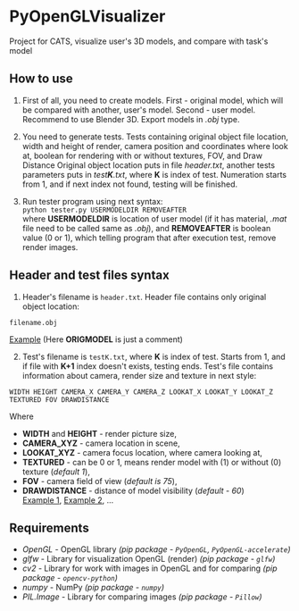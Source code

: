 # PyOpenGLVisualizer
Project for CATS, visualize user's 3D models, and compare with task's model 

## How to use
1. First of all, you need to create models. First - original model, which will be compared with another, user's model. Second - user model.
Recommend to use Blender 3D. Export models in *.obj* type.

2. You need to generate tests. Tests containing original object file location, width and height of render, camera position and coordinates where look at, boolean for rendering with or without textures, FOV, and Draw Distance
Original object location puts in file *header.txt*, another tests parameters puts in *test**K**.txt*, where **K** is index of test. Numeration starts from 1, and if next index not found, testing will be finished.

3. Run tester program using next syntax:  
`python tester.py USERMODELDIR REMOVEAFTER`  
where **USERMODELDIR** is location of user model (if it has material, *.mat* file need to be called same as *.obj*), and **REMOVEAFTER** is boolean value (0 or 1), which telling program that after execution test, remove render images.

## Header and test files syntax
1. Header's filename is `header.txt`.
Header file contains only original object location:  
```
filename.obj
```  
[Example](header.txt) (Here **ORIGMODEL** is just a comment)

2. Test's filename is `testK.txt`, where **K** is index of test. Starts from 1, and if file with **K+1** index doesn't exists, testing ends.
Test's file contains information about camera, render size and texture in next style:  
```
WIDTH HEIGHT CAMERA_X CAMERA_Y CAMERA_Z LOOKAT_X LOOKAT_Y LOOKAT_Z TEXTURED FOV DRAWDISTANCE
```  
Where  
- **WIDTH** and **HEIGHT** - render picture size,  
- **CAMERA_XYZ** - camera location in scene,  
- **LOOKAT_XYZ** - camera focus location, where camera looking at,  
- **TEXTURED** - can be 0 or 1, means render model with (1) or without (0) texture (*default 1*),  
- **FOV** - camera field of view (*default is 75*),  
- **DRAWDISTANCE** - distance of model visibility (*default - 60*)  
[Example 1](test1.txt), [Example 2](test2.txt), ...

## Requirements
- *OpenGL* - OpenGL library *(pip package - `PyOpenGL`, `PyOpenGL-accelerate`)*
- *glfw* - Library for visualization OpenGL (render) *(pip package - `glfw`)*
- *cv2* - Library for work with images in OpenGL and for comparing *(pip package - `opencv-python`)*
- *numpy* - NumPy *(pip package - `numpy`)*
- *PIL.Image* - Library for comparing images *(pip package - `Pillow`)*

